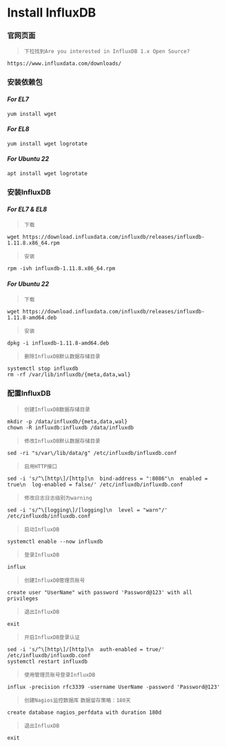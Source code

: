 # Install InfluxDB

### 官网页面
>`下拉找到Are you interested in InfluxDB 1.x Open Source?`
```shell
https://www.influxdata.com/downloads/
```

### 安装依赖包
#### ***For EL7***
```shell
yum install wget
```

#### ***For EL8***
```shell
yum install wget logrotate
```

#### ***For Ubuntu 22***
```shell
apt install wget logrotate
```

### 安装InfluxDB
#### ***For EL7 & EL8***
>`下载`
```shell
wget https://download.influxdata.com/influxdb/releases/influxdb-1.11.8.x86_64.rpm
```
>`安装`
```shell
rpm -ivh influxdb-1.11.8.x86_64.rpm
```

#### ***For Ubuntu 22***
>`下载`
```shell
wget https://download.influxdata.com/influxdb/releases/influxdb-1.11.8-amd64.deb
```
>`安装`
```shell
dpkg -i influxdb-1.11.8-amd64.deb
```
>`删除InfluxDB默认数据存储目录`
```shell
systemctl stop influxdb
rm -rf /var/lib/influxdb/{meta,data,wal}
```

### 配置InfluxDB
>`创建InfluxDB数据存储目录`
```shell
mkdir -p /data/influxdb/{meta,data,wal}
chown -R influxdb:influxdb /data/influxdb
```
>`修改InfluxDB默认数据存储目录`
```shell
sed -ri "s/var\/lib/data/g" /etc/influxdb/influxdb.conf
```
>`启用HTTP接口`
```shell
sed -i 's/^\[http\]/[http]\n  bind-address = ":8086"\n  enabled = true\n  log-enabled = false/' /etc/influxdb/influxdb.conf
```
>`修改日志日志级别为warning`
```shell
sed -i 's/^\[logging\]/[logging]\n  level = "warn"/' /etc/influxdb/influxdb.conf
```
>`启动InfluxDB`
```shell
systemctl enable --now influxdb
```
>`登录InfluxDB`
```shell
influx
```
>`创建InfluxDB管理员账号`
```shell
create user "UserName" with password 'Password@123' with all privileges
```
>`退出InfluxDB`
```shell
exit
```
>`开启InfluxDB登录认证`
```shell
sed -i 's/^\[http\]/[http]\n  auth-enabled = true/' /etc/influxdb/influxdb.conf
systemctl restart influxdb
```
>`使用管理员账号登录InfluxDB`
```shell
influx -precision rfc3339 -username UserName -password 'Password@123'
```
>`创建Nagios监控数据库`
>`数据留存策略：180天`
```shell
create database nagios_perfdata with duration 180d
```
>`退出InfluxDB`
```shell
exit
```
